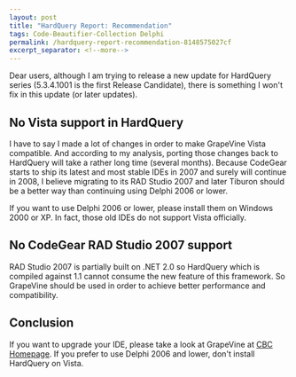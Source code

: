 ```yaml
---
layout: post
title: "HardQuery Report: Recommendation"
tags: Code-Beautifier-Collection Delphi
permalink: /hardquery-report-recommendation-8148575027cf
excerpt_separator: <!--more-->
---
```

Dear users, although I am trying to release a new update for HardQuery series (5.3.4.1001 is the first Release Candidate), there is something I won't fix in this update (or later updates).
<!--more-->

## No Vista support in HardQuery

I have to say I made a lot of changes in order to make GrapeVine Vista compatible. And according to my analysis, porting those changes back to HardQuery will take a rather long time (several months). Because CodeGear starts to ship its latest and most stable IDEs in 2007 and surely will continue in 2008, I believe migrating to its RAD Studio 2007 and later Tiburon should be a better way than continuing using Delphi 2006 or lower.

If you want to use Delphi 2006 or lower, please install them on Windows 2000 or XP. In fact, those old IDEs do not support Vista officially.

## No CodeGear RAD Studio 2007 support

RAD Studio 2007 is partially built on .NET 2.0 so HardQuery which is compiled against 1.1 cannot consume the new feature of this framework. So GrapeVine should be used in order to achieve better performance and compatibility.

## Conclusion

If you want to upgrade your IDE, please take a look at GrapeVine at [CBC Homepage](http://code.google.com/p/lextudio). If you prefer to use Delphi 2006 and lower, don't install HardQuery on Vista.
